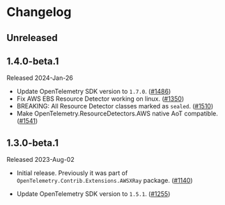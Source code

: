 # Changelog

## Unreleased

## 1.4.0-beta.1

Released 2024-Jan-26

* Update OpenTelemetry SDK version to `1.7.0`.
  ([#1486](https://github.com/open-telemetry/opentelemetry-dotnet-contrib/pull/1486))
* Fix AWS EBS Resource Detector working on linux.
  ([#1350](https://github.com/open-telemetry/opentelemetry-dotnet-contrib/pull/1350))
* BREAKING: All Resource Detector classes marked as `sealed`.
  ([#1510](https://github.com/open-telemetry/opentelemetry-dotnet-contrib/pull/1510))
* Make OpenTelemetry.ResourceDetectors.AWS native AoT compatible.
  ([#1541](https://github.com/open-telemetry/opentelemetry-dotnet-contrib/pull/1541))

## 1.3.0-beta.1

Released 2023-Aug-02

* Initial release. Previously it was part of `OpenTelemetry.Contrib.Extensions.AWSXRay`
  package.
  ([#1140](https://github.com/open-telemetry/opentelemetry-dotnet-contrib/pull/1140))

* Update OpenTelemetry SDK version to `1.5.1`.
  ([#1255](https://github.com/open-telemetry/opentelemetry-dotnet-contrib/pull/1255))
